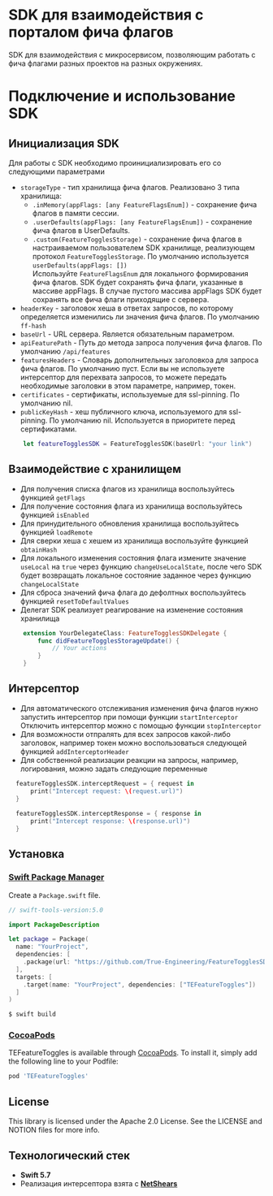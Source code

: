 # SDK для взаимодействия с порталом фича флагов 
SDK для взаимодействия с микросервисом, позволяющим работать с фича флагами разных проектов на разных окружениях.

# Подключение и использование SDK
## Инициализация SDK
Для работы с SDK необходимо проинициализировать его со следующими параметрами  
- `storageType` - тип хранилища фича флагов. Реализовано 3 типа хранилища:  
    - `.inMemory(appFlags: [any FeatureFlagsEnum])` - сохранение фича флагов в памяти сессии. 
    - `.userDefaults(appFlags: [any FeatureFlagsEnum])` - сохранение фича флагов в UserDefaults. 
    - `.custom(FeatureTogglesStorage)` - сохранение фича флагов в настраиваемом пользователем SDK хранилище, реализующем протокол `FeatureTogglesStorage`. 
По умолчанию используется `userDefaults(appFlags: [])`  
Используйте `FeatureFlagsEnum` для локального формирования фича флагов. SDK будет сохранять фича флаги, указанные в массиве appFlags. В случае пустого массива appFlags SDK будет сохранять все фича флаги приходящие с сервера.
- `headerKey` - заголовок хеша в ответах запросов, по которому определяется изменились ли значения фича флагов. По умолчанию `ff-hash`
- `baseUrl` - URL сервера. Является обязательным параметром.
- `apiFeaturePath` - Путь до метода запроса получения фича флагов. По умолчанию `/api/features`
- `featuresHeaders` - Словарь дополнительных заголовкоа для запроса фича флагов. По умолчанию пуст. Если вы не используете интерсептор для перехвата запросов, то можете передать необходимые заголовки в этом параметре, например, токен.
- `certificates` - сертификаты, используемые для ssl-pinning. По умолчанию nil.
- `publicKeyHash` - хеш публичного ключа, используемого для ssl-pinning. По умолчанию nil. Используется в приоритете перед сертификатами.
```swift
    let featureTogglesSDK = FeatureTogglesSDK(baseUrl: "your link")
```
## Взаимодействие с хранилищем
- Для получения списка флагов из хранилища воспользуйтесь функцией `getFlags`
- Для получение состояния флага из хранилища воспользуйтесь функцией `isEnabled`
- Для принудительного обновления хранилища воспользуйтесь функцией `loadRemote`
- Для сверки хеша с хешем из хранилища воспользуйте функцией `obtainHash`
- Для локального изменения состояния флага измените значение `useLocal` на `true` через функцию `changeUseLocalState`, после чего SDK будет возвращать локальное состояние заданное через функцию `changeLocalState`
- Для сброса значений фича флага до дефолтных воспользуйтесь функцией `resetToDefaultValues`
- Делегат SDK реализует реагирование на изменение состояния хранилища
```swift
    extension YourDelegateClass: FeatureTogglesSDKDelegate {
        func didFeatureTogglesStorageUpdate() {
            // Your actions
        }
    }
```
## Интерсептор
- Для автоматического отслеживания изменения фича флагов нужно запустить интерсептор при помощи функции `startInterceptor`  
Отключить интерсептор можно с помощью функции `stopInterceptor`
- Для возможности отпралять для всех запросов какой-либо заголовок, например токен можно воспользоваться следующей функцией `addInterceptorHeader`
- Для собственной реализации реакции на запросы, например, логирования, можно задать следующие переменные
```swift
  featureTogglesSDK.interceptRequest = { request in
      print("Intercept request: \(request.url)")
  }
  
  featureTogglesSDK.interceptResponse = { response in
      print("Intercept response: \(response.url)")
  }
```

## Установка

### [Swift Package Manager](https://github.com/apple/swift-package-manager)

Create a `Package.swift` file.

```swift
// swift-tools-version:5.0

import PackageDescription

let package = Package(
  name: "YourProject",
  dependencies: [
    .package(url: "https://github.com/True-Engineering/FeatureTogglesSDK_iOS.git", branch: "master"),
  ],
  targets: [
    .target(name: "YourProject", dependencies: ["TEFeatureToggles"])
  ]
)
```

```bash
$ swift build
```
### [CocoaPods](https://cocoapods.org)

TEFeatureToggles is available through [CocoaPods](https://cocoapods.org). To install
it, simply add the following line to your Podfile:

```ruby
pod 'TEFeatureToggles'
```

## License

This library is licensed under the Apache 2.0 License. See the LICENSE and NOTION files for more info.

## Технологический стек
- **Swift 5.7**
- Реализация интерсептора взята с [**NetShears**](https://github.com/divar-ir/NetShears#netshears)
